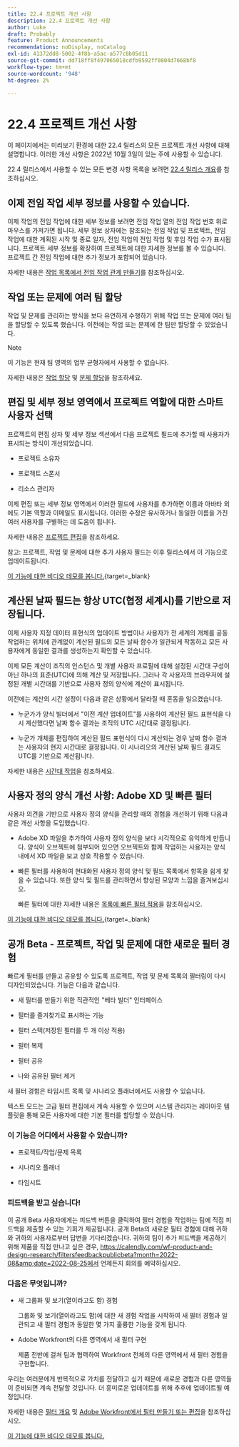 ```yaml
---
title: 22.4 프로젝트 개선 사항
description: 22.4 프로젝트 개선 사항
author: Luke
draft: Probably
feature: Product Announcements
recommendations: noDisplay, noCatalog
exl-id: 41372dd8-5002-4f8b-a5ac-a577c8b05d11
source-git-commit: dd718ff8f497065018cdfb9592ff0804d7668bf8
workflow-type: tm+mt
source-wordcount: '948'
ht-degree: 2%

---
```


# 22.4 프로젝트 개선 사항

이 페이지에서는 미리보기 환경에 대한 22.4 릴리스의 모든 프로젝트 개선 사항에 대해 설명합니다. 이러한 개선 사항은 2022년 10월 3일이 있는 주에 사용할 수 있습니다.

22.4 릴리스에서 사용할 수 있는 모든 변경 사항 목록을 보려면 [22.4 릴리스 개요](/help/quicksilver/product-announcements/product-releases/22.4-release-activity/22-4-release-overview.md)를 참조하십시오.

## 이제 전임 작업 세부 정보를 사용할 수 있습니다.

이제 작업의 전임 작업에 대한 세부 정보를 보려면 전임 작업 열의 전임 작업 번호 위로 마우스를 가져가면 됩니다. 세부 정보 상자에는 참조되는 전임 작업 및 프로젝트, 전임 작업에 대한 계획된 시작 및 종료 일자, 전임 작업의 전임 작업 및 후임 작업 수가 표시됩니다. 프로젝트 세부 정보를 확장하여 프로젝트에 대한 자세한 정보를 볼 수 있습니다. 프로젝트 간 전임 작업에 대한 추가 정보가 포함되어 있습니다.

자세한 내용은 [작업 목록에서 전임 작업 관계 만들기](/help/quicksilver/manage-work/tasks/use-prdcssrs/create-predecessors-on-task-list.md)를 참조하십시오.

## 작업 또는 문제에 여러 팀 할당

작업 및 문제를 관리하는 방식을 보다 유연하게 수행하기 위해 작업 또는 문제에 여러 팀을 할당할 수 있도록 했습니다. 이전에는 작업 또는 문제에 한 팀만 할당할 수 있었습니다.

>[!NOTE]
>
>이 기능은 현재 팀 영역의 업무 균형자에서 사용할 수 없습니다.

자세한 내용은 [작업 할당](/help/quicksilver/manage-work/tasks/assign-tasks/assign-tasks.md) 및 [문제 할당](/help/quicksilver/manage-work/issues/manage-issues/assign-issues.md)을 참조하세요.

## 편집 및 세부 정보 영역에서 프로젝트 역할에 대한 스마트 사용자 선택

프로젝트의 편집 상자 및 세부 정보 섹션에서 다음 프로젝트 필드에 추가할 때 사용자가 표시되는 방식이 개선되었습니다.

* 프로젝트 소유자

* 프로젝트 스폰서

* 리소스 관리자

이제 편집 또는 세부 정보 영역에서 이러한 필드에 사용자를 추가하면 이름과 아바타 외에도 기본 역할과 이메일도 표시됩니다. 이러한 수정은 유사하거나 동일한 이름을 가진 여러 사용자를 구별하는 데 도움이 됩니다.

자세한 내용은 [프로젝트 편집](/help/quicksilver/manage-work/projects/manage-projects/edit-projects.md)을 참조하세요.

참고: 프로젝트, 작업 및 문제에 대한 추가 사용자 필드는 이후 릴리스에서 이 기능으로 업데이트됩니다.

[이 기능에 대한 비디오 데모를 봅니다.](https://video.tv.adobe.com/v/3412390/){target=_blank}

## 계산된 날짜 필드는 항상 UTC(협정 세계시)를 기반으로 저장됩니다.

이제 사용자 지정 데이터 표현식의 업데이트 방법이나 사용자가 전 세계의 개체를 공동 작업하는 위치에 관계없이 계산된 필드의 모든 날짜 함수가 일관되게 작동하고 모든 사용자에게 동일한 결과를 생성하는지 확인할 수 있습니다.

이제 모든 계산이 조직의 인스턴스 및 개별 사용자 프로필에 대해 설정된 시간대 구성이 아닌 하나의 표준(UTC)에 의해 계산 및 저장됩니다. 그러나 각 사용자의 브라우저에 설정된 개별 시간대를 기반으로 사용자 정의 양식에 계산이 표시됩니다.

이전에는 계산의 시간 설정이 다음과 같은 상황에서 달라질 때 혼동을 일으켰습니다.

* 누군가가 양식 빌더에서 &quot;이전 계산 업데이트&quot;를 사용하여 계산된 필드 표현식을 다시 계산했다면 날짜 함수 결과는 조직의 UTC 시간대로 결정됩니다.

* 누군가 개체를 편집하여 계산된 필드 표현식이 다시 계산되는 경우 날짜 함수 결과는 사용자의 현지 시간대로 결정됩니다. 이 시나리오의 계산된 날짜 필드 결과도 UTC를 기반으로 계산됩니다.

자세한 내용은 [시간대 작업](/help/quicksilver/workfront-basics/tips-tricks-and-troubleshooting/working-across-timezones.md)을 참조하세요.

## 사용자 정의 양식 개선 사항: Adobe XD 및 빠른 필터

사용자 의견을 기반으로 사용자 정의 양식을 관리할 때의 경험을 개선하기 위해 다음과 같은 개선 사항을 도입했습니다.

* Adobe XD 파일을 추가하여 사용자 정의 양식을 보다 시각적으로 유익하게 만듭니다. 양식이 오브젝트에 첨부되어 있으면 오브젝트와 함께 작업하는 사용자는 양식 내에서 XD 파일을 보고 상호 작용할 수 있습니다.


* 빠른 필터를 사용하여 현대화된 사용자 정의 양식 및 필드 목록에서 항목을 쉽게 찾을 수 있습니다. 또한 양식 및 필드를 관리하면서 향상된 모양과 느낌을 즐겨보십시오.

  빠른 필터에 대한 자세한 내용은 [목록에 빠른 필터 적용](/help/quicksilver/workfront-basics/navigate-workfront/use-lists/apply-quick-filter-list.md)을 참조하십시오.

[이 기능에 대한 비디오 데모를 봅니다.](https://video.tv.adobe.com/v/3412469/){target=_blank}

## 공개 Beta - 프로젝트, 작업 및 문제에 대한 새로운 필터 경험

빠르게 필터를 만들고 공유할 수 있도록 프로젝트, 작업 및 문제 목록의 필터링이 다시 디자인되었습니다. 기능은 다음과 같습니다.

* 새 필터를 만들기 위한 직관적인 &quot;베타 빌더&quot; 인터페이스

* 필터를 즐겨찾기로 표시하는 기능

* 필터 스택(저장된 필터를 두 개 이상 적용)

* 필터 복제

* 필터 공유

* 나와 공유된 필터 제거


새 필터 경험은 타임시트 목록 및 시나리오 플래너에서도 사용할 수 있습니다.

텍스트 모드는 고급 필터 편집에서 계속 사용할 수 있으며 시스템 관리자는 레이아웃 템플릿을 통해 모든 사용자에 대한 기본 필터를 할당할 수 있습니다.

### 이 기능은 어디에서 사용할 수 있습니까?

* 프로젝트/작업/문제 목록

* 시나리오 플래너

* 타임시트


### 피드백을 받고 싶습니다!

이 공개 Beta 사용자에게는 피드백 버튼을 클릭하여 필터 경험을 작업하는 팀에 직접 피드백을 제출할 수 있는 기회가 제공됩니다. 공개 Beta의 새로운 필터 경험에 대해 귀하와 귀하의 사용자로부터 답변을 기다리겠습니다. 귀하의 팀이 추가 피드백을 제공하기 위해 제품을 직접 만나고 싶은 경우, https://calendly.com/wf-product-and-design-research/filtersfeedbackpublicbeta?month=2022-08&amp;date=2022-08-25에서 언제든지 회의를 예약하십시오.

### 다음은 무엇입니까?

* 새 그룹화 및 보기(열이라고도 함) 경험

  그룹화 및 보기(열이라고도 함)에 대한 새 경험 작업을 시작하여 새 필터 경험과 일관되고 새 필터 경험과 동일한 몇 가지 훌륭한 기능을 갖게 됩니다.

* Adobe Workfront의 다른 영역에서 새 필터 구현

  제품 전반에 걸쳐 팀과 협력하여 Workfront 전체의 다른 영역에서 새 필터 경험을 구현합니다.


우리는 여러분에게 반복적으로 가치를 전달하고 싶기 때문에 새로운 경험과 다른 영역들이 준비되면 계속 전달할 것입니다. 더 흥미로운 업데이트를 위해 추후에 업데이트될 예정입니다.

자세한 내용은 [필터 개요](/help/quicksilver/reports-and-dashboards/reports/reporting-elements/filters-overview.md) 및 [Adobe Workfront에서 필터 만들기 또는 편집](/help/quicksilver/reports-and-dashboards/reports/reporting-elements/create-filters.md)을 참조하십시오.

[이 기능에 대한 비디오 데모를 봅니다.](https://video.tv.adobe.com/v/3412391/)

